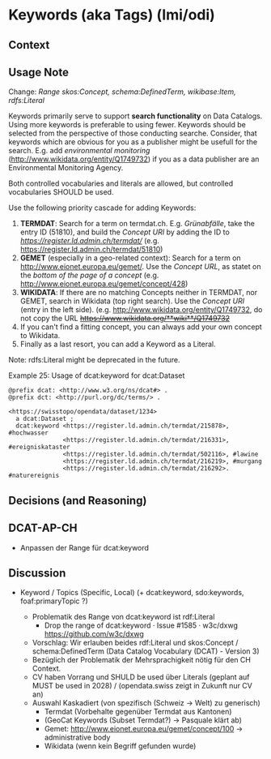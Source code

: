 # Keywords (aka Tags) (lmi/odi)

## Context

## Usage Note

Change: *Range	skos:Concept, schema:DefinedTerm, wikibase:Item, rdfs:Literal*

Keywords primarily serve to support **search functionality** on Data Catalogs. Using more keywords is preferable to using fewer. Keywords should be selected from the perspective of those conducting searche. Consider, that keywords which are obvious for you as a publisher might be usefull for the search. E.g. add *environmental monitoring* (http://www.wikidata.org/entity/Q1749732) if you as a data publisher are an Environmental Monitoring Agency.

Both controlled vocabularies and literals are allowed, but controlled vocabularies SHOULD be used.

Use the following priority cascade for adding Keywords:
  1. **TERMDAT**: Search for a term on termdat.ch. E.g. *Grünabfälle*, take the entry ID (51810), and build the *Concept URI* by adding the ID to *https://register.ld.admin.ch/termdat/* (e.g. https://register.ld.admin.ch/termdat/51810)
  2. **GEMET** (especially in a geo-related context): Search for a term on http://www.eionet.europa.eu/gemet/. Use the *Concept URL*, as statet on the *bottom of the page of a concept* (e.g. http://www.eionet.europa.eu/gemet/concept/428)
  3. **WIKIDATA**: If there are no matching Concepts neither in TERMDAT, nor GEMET, search in Wikidata (top right search). Use the *Concept URI* (entry in the left side). (e.g. http://www.wikidata.org/entity/Q1749732, do not copy the URL <s>https://www.wikidata.org/**wiki**/Q1749732</s>
  4. If you can't find a fitting concept, you can always add your own concept to Wikidata.
  5. Finally as a last resort, you can add a Keyword as a Literal. 

Note: rdfs:Literal might be deprecated in the future.

Example 25: Usage of dcat:keyword for dcat:Dataset
```
@prefix dcat: <http://www.w3.org/ns/dcat#> .
@prefix dct: <http://purl.org/dc/terms/> .

<https://swisstopo/opendata/dataset/1234>
  a dcat:Dataset ;
  dcat:keyword <https://register.ld.admin.ch/termdat/215878>, #hochwasser
               <https://register.ld.admin.ch/termdat/216331>, #ereigniskataster
               <https://register.ld.admin.ch/termdat/502116>, #lawine
               <https://register.ld.admin.ch/termdat/216219>, #murgang
               <https://register.ld.admin.ch/termdat/216292>. #naturereignis
```

## Decisions (and Reasoning)

## DCAT-AP-CH
* Anpassen der Range für dcat:keyword

## Discussion



* Keyword / Topics (Specific, Local) (+ dcat:keyword, sdo:keywords, foaf:primaryTopic ?)

  * Problematik des Range von dcat:keyword ist rdf:Literal
       * Drop the range of dcat:keyword · Issue #1585 · w3c/dxwg https://github.com/w3c/dxwg
  * Vorschlag: Wir erlauben beides rdf:Literal und skos:Concept / schema:DefinedTerm (Data Catalog Vocabulary (DCAT) - Version 3)
  * Bezüglich der Problematik der Mehrsprachigkeit nötig für den CH Context.
  * CV haben Vorrang und SHULD be used über Literals (geplant auf MUST be used in 2028) / (opendata.swiss zeigt in Zukunft nur CV an)
  * Auswahl Kaskadiert (von spezifisch (Schweiz -> Welt) zu generisch)
    * Termdat (Vorbehalte gegenüber Termdat aus Kantonen)
    * (GeoCat Keywords (Subset Termdat?) -> Pasquale klärt ab)
    * Gemet: http://www.eionet.europa.eu/gemet/concept/100 -> administrative body
    * Wikidata (wenn kein Begriff gefunden wurde)
  
